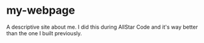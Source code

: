 # my-webpage
A descriptive site about me. I did this during AllStar Code and it's way better than the one I built previously.
